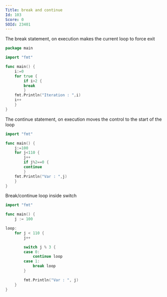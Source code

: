 ```yaml
---
Title: break and continue
Id: 103
Score: 0
SOId: 23401
---
```

The break statement, on execution makes the current loop to force exit

```go
package main

import "fmt"

func main() {
    i:=0
    for true {
        if i>2 {
        break
        }
    fmt.Println("Iteration : ",i)
    i++
    }
}
```

The continue statement, on execution moves the control to the start of the loop

```go
import "fmt"

func main() {
    j:=100
    for j<110 {
        j++
        if j%2==0 {
        continue
        }
    fmt.Println("Var : ",j)
    }
}
```

Break/continue loop inside switch

```go
import "fmt"

func main() {
    j := 100

loop:
    for j < 110 {
        j++

        switch j % 3 {
        case 0:
            continue loop
        case 1:
            break loop
        }

        fmt.Println("Var : ", j)
    }
}
```